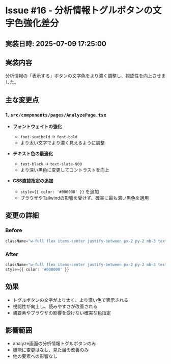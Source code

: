 # Issue #16 - 分析情報トグルボタンの文字色強化差分

## 実装日時: 2025-07-09 17:25:00

## 実装内容
分析情報の「表示する」ボタンの文字色をより濃く調整し、視認性を向上させました。

## 主な変更点

### 1. `src/components/pages/AnalyzePage.tsx`
- **フォントウェイトの強化**
  - `font-semibold` → `font-bold`
  - より太い文字でより濃く見えるように調整

- **テキスト色の最適化**
  - `text-black` → `text-slate-900`
  - より深い黒色に変更してコントラストを向上

- **CSS直接指定の追加**
  - `style={{ color: '#000000' }}` を追加
  - ブラウザやTailwindの影響を受けず、確実に最も濃い黒色を適用

## 変更の詳細
### Before
```typescript
className="w-full flex items-center justify-between px-2 py-2 mb-3 text-sm font-semibold text-black bg-white rounded border border-gray-200 hover:bg-gray-50"
```

### After
```typescript
className="w-full flex items-center justify-between px-2 py-2 mb-3 text-sm font-bold text-slate-900 bg-white rounded border border-gray-200 hover:bg-gray-50"
style={{ color: '#000000' }}
```

## 効果
- トグルボタンの文字がより太く、より濃い色で表示される
- 視認性が向上し、読みやすさが改善される
- 親要素やブラウザの影響を受けない確実な色指定

## 影響範囲
- analyze画面の分析情報トグルボタンのみ
- 機能に変更はなし、見た目の改善のみ
- 他の要素への影響なし